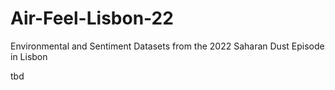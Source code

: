 # Air-Feel-Lisbon-22
Environmental and Sentiment Datasets from the 2022 Saharan Dust Episode in Lisbon

tbd
